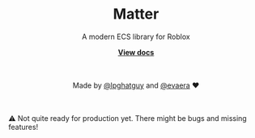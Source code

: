 <div align="center">
	<h1>Matter</h1>
	<p>A modern ECS library for Roblox</p>
	<a href="https://eryn.io/matter"><strong>View docs</strong></a>
  <br><br><br>

  Made by [@lpghatguy](https://github.com/lpghatguy) and [@evaera](https://github.com/evaera) ❤️
</div>

<br><br>
⚠️ Not quite ready for production yet. There might be bugs and missing features!
